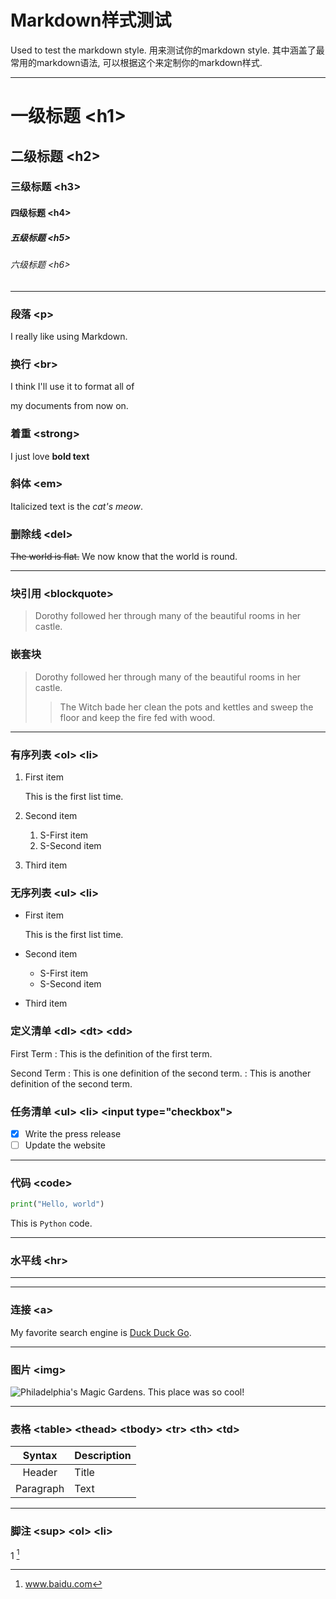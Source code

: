 # Markdown样式测试
Used to test the markdown style.
用来测试你的markdown style. 其中涵盖了最常用的markdown语法, 可以根据这个来定制你的markdown样式.

---

# 一级标题	\<h1>
## 二级标题	\<h2>
### 三级标题	\<h3>
#### 四级标题	\<h4>
##### 五级标题	\<h5>
###### 六级标题	\<h6>

---

### 段落 \<p>

I really like using Markdown.

###  换行 \<br>

I think I'll use it to format all of

my documents from now on.

### 着重 \<strong>

I just love **bold text**

### 斜体 \<em>

Italicized text is the *cat's meow*.

### 删除线 \<del>
~~The world is flat.~~ We now know that the world is round.

---


### 块引用 \<blockquote>

> Dorothy followed her through many of the beautiful rooms in her castle.

### 嵌套块

>Dorothy followed her through many of the beautiful rooms in her castle.
>
>> The Witch bade her clean the pots and kettles and sweep the floor and keep the fire fed with wood.

---

### 有序列表 \<ol> \<li>

1. First item

   This is the first list time.

2. Second item

   1. S-First item
   2. S-Second item

3. Third item

### 无序列表 \<ul> \<li>

- First item

  This is the first list time.

- Second item

  - S-First item
  - S-Second item

- Third item

### 定义清单 \<dl> \<dt> \<dd>

First Term
: This is the definition of the first term.

Second Term
: This is one definition of the second term.
: This is another definition of the second term.

### 任务清单 \<ul> \<li> \<input type="checkbox">

- [x] Write the press release
- [ ] Update the website

---

### 代码 \<code>

```python
print("Hello, world")
```

This is `Python` code.

---

### 水平线 \<hr>

---

---

### 连接 \<a>

My favorite search engine is [Duck Duck Go](https://duckduckgo.com "The best search engine for privacy").

---

### 图片 \<img>

![Philadelphia's Magic Gardens. This place was so cool!](https://d33wubrfki0l68.cloudfront.net/eab45e25bb79970178fab7a2d10cba0209372a59/94d9e/assets/images/philly-magic-garden.jpg "Philadelphia's Magic Gardens")

---

### 表格 \<table> \<thead> \<tbody> \<tr> \<th> \<td>

| Syntax | Description |
| :---: | :----------- |
| Header | Title |
| Paragraph | Text |

---

### 脚注 \<sup> \<ol> \<li>

1 [^a]

[^a]: www.baidu.com
